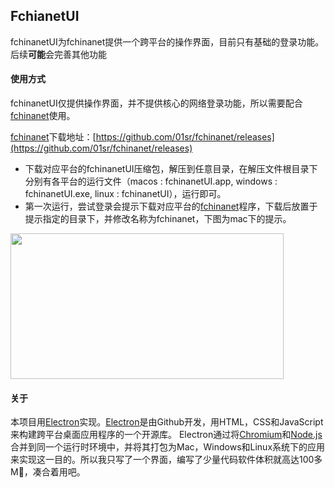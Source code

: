 ## FchianetUI

fchinanetUI为fchinanet提供一个跨平台的操作界面，目前只有基础的登录功能。后续**可能**会完善其他功能

#### 使用方式

fchinanetUI仅提供操作界面，并不提供核心的网络登录功能，所以需要配合[fchinanet](https://github.com/01sr/fchinanet)使用。

[fchinanet](https://github.com/01sr/fchinanet)下载地址：[https://github.com/01sr/fchinanet/releases](https://github.com/01sr/fchinanet/releases)

- 下载对应平台的fchinanetUI压缩包，解压到任意目录，在解压文件根目录下分别有各平台的运行文件（macos : fchinanetUI.app, windows : fchinanetUI.exe, linux : fchinanetUI），运行即可。
- 第一次运行，尝试登录会提示下载对应平台的[fchinanet](https://github.com/01sr/fchinanet)程序，下载后放置于提示指定的目录下，并修改名称为fchinanet，下图为mac下的提示。

<img src='http://osxhu29uq.bkt.clouddn.com/img/2018-05-04-image-20180504183823606.png' width="436.5" height="233"/>

#### 关于

本项目用[Electron](https://electronjs.org/)实现。[Electron](https://electronjs.org/)是由Github开发，用HTML，CSS和JavaScript来构建跨平台桌面应用程序的一个开源库。 Electron通过将[Chromium](https://www.chromium.org/Home)和[Node.js](https://nodejs.org/)合并到同一个运行时环境中，并将其打包为Mac，Windows和Linux系统下的应用来实现这一目的。所以我只写了一个界面，编写了少量代码软件体积就高达100多M🙂，凑合着用吧。